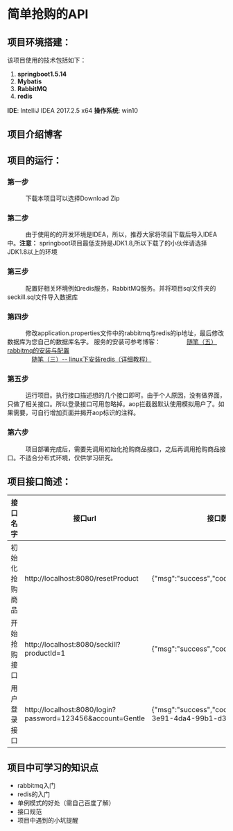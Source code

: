# 简单抢购的API

## 项目环境搭建：
该项目使用的技术包括如下：
1. **springboot1.5.14**
2. **Mybatis**
3. **RabbitMQ**
4. **redis**

**IDE**: IntelliJ IDEA 2017.2.5 x64 
**操作系统**: win10

## 项目介绍博客




## 项目的运行：
### **第一步**
　　　下载本项目可以选择Download Zip
### **第二步**
　　　由于使用的的开发环境是IDEA，所以，推荐大家将项目下载后导入IDEA中。**注意：** springboot项目最低支持是JDK1.8,所以下载了的小伙伴请选择JDK1.8以上的环境

### **第三步**
　　　配置好相关环境例如redis服务，RabbitMQ服务。并将项目sql文件夹的seckill.sql文件导入数据库
### **第四步**
　　　修改application.properties文件中的rabbitmq与redis的ip地址，最后修改数据库为您自己的数据库名字。
      服务的安装可参考博客：
　　　　[随笔（五） rabbitmq的安装与配置](https://blog.csdn.net/weixin_41622183/article/details/82824182)<br/>
　　　　[随笔（三）-- linux下安装redis（详细教程）](https://blog.csdn.net/weixin_41622183/article/details/80030815)
### **第五步**
　　　运行项目。执行接口描述想的几个接口即可。由于个人原因，没有做界面，只做了相关接口。所以登录接口可用忽略掉。aop拦截器默认使用模拟用户了。如果需要，可自行增加页面并揭开aop标识的注释。
### **第六步**
　　　项目部署完成后，需要先调用初始化抢购商品接口，之后再调用抢购商品接口。不适合分布式环境，仅供学习研究。
## 项目接口简述：

|接口名字|接口url |接口数据返回
| ------|--- |------|
| 初始化抢购商品|http://localhost:8080/resetProduct| {"msg":"success","code":0,"data":"OK"}|
| 开始抢购接口|http://localhost:8080/seckill?productId=1|{"msg":"success","code":0,"data":"OK"}|
| 用户登录接口|http://localhost:8080/login?password=123456&account=Gentle| {"msg":"success","code":0,"data":"f6efa8e6-3e91-4da4-99b1-d38691e1ef02"}|



## 项目中可学习的知识点
- rabbitmq入门
- redis的入门
- 单例模式的好处（需自己百度了解）
- 接口规范
- 项目中遇到的小坑提醒
